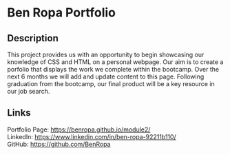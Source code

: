 # Ben Ropa Portfolio

## Description
This project provides us with an opportunity to begin showcasing our knowledge of CSS and HTML on a personal webpage. Our aim is to create a porfolio
that displays the work we complete within the bootcamp. Over the next 6 months we will add and update content to this page. Following graduation from the bootcamp, our final product will be a key resource in our job search.

## Links
Portfolio Page: https://benropa.github.io/module2/ <br>
LinkedIn: https://www.linkedin.com/in/ben-ropa-92211b110/ <br>
GitHub: https://github.com/BenRopa <br>


